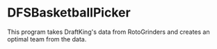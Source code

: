 # DFSBasketballPicker

This program takes DraftKing's data from RotoGrinders and creates an optimal team from the data.